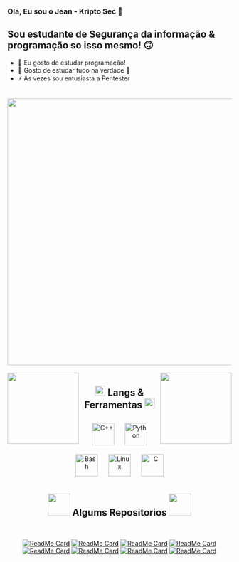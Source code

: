 ### Ola, Eu sou o Jean - Kripto Sec 👋
<!--<details>
  <summary>:zap: Github Stats</summary> -->

 <!-- <img align="left" alt="Jean Github Stats" src="https://github-readme-stats.codestackr.vercel.app/api?username=Kripto-Sec&show_icons=true&hide_border=true" />

<!-- </details> -->

## Sou estudante de Segurança da informação & programação so isso mesmo! 🙃

- 🔭 Eu gosto de estudar programação!
- 🌱 Gosto de estudar tudo na verdade 🤣
- ⚡  As vezes sou entusiasta a Pentester




</BR>

<!-- Biohacking Gif -->
<div align="center" width="50">
<img src="https://media.tenor.com/images/2e348f33fabe58b6c3c21926aa337c77/tenor.gif" width="600"/>
</div>

<!-- Banana's Stats -->
</BR>

<div>
<img height="160" align="left" src="https://github-readme-stats.vercel.app/api?username=Kripto-Sec&show_icons=true&title_color=9400D3&icon_color=79ff97&text_color=9f9f9f&bg_color=151515" />

<img height="160" align="right" src="https://github-readme-stats.vercel.app/api/top-langs/?username=Kripto-Sec&layout=compact&title_color=fff&text_color=fff&bg_color=151515" />
</div>

<!-- Space Div -->
<div>


<!-- Skillz -->
<h2 align="center"><img src="https://emojis.slackmojis.com/emojis/images/1588263557/8818/computer-fire.gif?1588263557" width="23px"> Langs & Ferramentas <img src="https://emojis.slackmojis.com/emojis/images/1588263557/8818/computer-fire.gif?1588263557" width="23px"></h2>  
<div align="center">  
<img style="margin: 10px" src="https://profilinator.rishav.dev/skills-assets/cplusplus-original.svg" alt="C++" height="50" />  
<img style="margin: 10px" src="https://profilinator.rishav.dev/skills-assets/python-original.svg" alt="Python" height="50" />  
<img style="margin: 10px" src="https://profilinator.rishav.dev/skills-assets/gnu_bash-icon.svg" alt="Bash" height="50" />  
<img style="margin: 10px" src="https://profilinator.rishav.dev/skills-assets/linux-original.svg" alt="Linux" height="50" />  
<img style="margin: 10px" src="https://profilinator.rishav.dev/skills-assets/c-original.svg" alt="C" height="50" />  

</div>  


<!-- Repos -->
<div align="center" >
<h2 align="center"><img src="https://emojis.slackmojis.com/emojis/images/1598266360/10254/pepe_naruto.gif?1598266360" width="50px"> Algums Repositorios <img src="https://emojis.slackmojis.com/emojis/images/1598266360/10254/pepe_naruto.gif?1598266360" width="50px"></h2>  
</BR>

[![ReadMe Card](https://github-readme-stats.vercel.app/api/pin/?username=Kripto-Sec&repo=Cbackdoor&theme=gotham)](https://github.com/Kripto-Sec/Cbackdoor)
[![ReadMe Card](https://github-readme-stats.vercel.app/api/pin/?username=Kripto-Sec&repo=Brasil-Cameras-hack&theme=gotham)](https://github.com/Kripto-Sec/Brasil-Cameras-hack)
[![ReadMe Card](https://github-readme-stats.vercel.app/api/pin/?username=Kripto-Sec&repo=DeteccaoDeRosto&theme=gotham)](https://github.com/Kripto-Sec/DeteccaoDeRosto)
[![ReadMe Card](https://github-readme-stats.vercel.app/api/pin/?username=Kripto-Sec&repo=Cifra-de-Cesar&theme=gotham)](https://github.com/Kripto-Sec/Cifra-de-Cesar)
[![ReadMe Card](https://github-readme-stats.vercel.app/api/pin/?username=Kripto-Sec&repo=DosFTP&theme=gotham)](https://github.com/Kripto-Sec/DosFTP)
[![ReadMe Card](https://github-readme-stats.vercel.app/api/pin/?username=Kripto-Sec&repo=Snake-Game&theme=gotham)](https://github.com/Kripto-Sec/Snake-Game)
[![ReadMe Card](https://github-readme-stats.vercel.app/api/pin/?username=Kripto-Sec&repo=Brute-ForceGui&theme=gotham)](https://github.com/Kripto-Sec/Brute-ForceGui)
[![ReadMe Card](https://github-readme-stats.vercel.app/api/pin/?username=Kripto-Sec&repo=Admin_Painel_Finder&theme=gotham)](https://github.com/Kripto-Sec/Admin_Painel_Finder)

</div>

